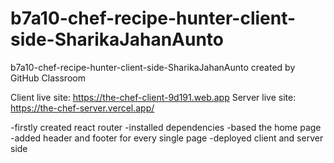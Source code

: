 # b7a10-chef-recipe-hunter-client-side-SharikaJahanAunto
b7a10-chef-recipe-hunter-client-side-SharikaJahanAunto created by GitHub Classroom



Client live site: https://the-chef-client-9d191.web.app
Server live site: https://the-chef-server.vercel.app/


-firstly created react router 
-installed dependencies
-based the home page
-added header and footer for every single page
-deployed client and server side 
